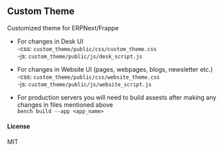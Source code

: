 ## Custom Theme

Customized theme for ERPNext/Frappe<br>
* For changes in Desk UI<br>
  -css: `custom_theme/public/css/custom_theme.css`<br>
  -js: `custom_theme/public/js/desk_script.js`<br>
  
* For changes in Website UI (pages, webpages, blogs, newsletter etc.)<br>
  -css: `custom_theme/public/css/website_theme.css`<br>
  -js: `custom_theme/public/js/website_script.js`<br>
  
* For production servers you will need to build assests after making any changes in files mentioned above<br>
  `bench build --app <app_name>`

#### License

MIT
